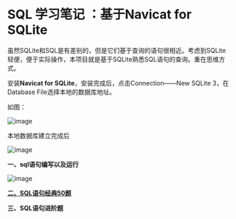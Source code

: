 # SQL 学习笔记 ：基于Navicat for SQLite

虽然SQLite和SQL是有差别的，但是它们基于查询的语句很相近。考虑到SQLite轻便，便于实际操作，本项目就是基于SQLite熟悉SQL语句的查询。重在思维方式。

 安装**Navicat for SQLite**，安装完成后，点击Connection——New SQLite 3，在Database File选择本地的数据库地址。
 
 如图：
 
 ![image](https://github.com/Anfany/Study-Tips-for-Other-Language-/blob/master/SQL/db.png)
 
 本地数据库建立完成后
 
 ![image](https://github.com/Anfany/Study-Tips-for-Other-Language-/blob/master/SQL/db1.png)

**一、sql语句编写以及运行**

 ![image](https://github.com/Anfany/Study-Tips-for-Other-Language-/blob/master/SQL/run.png)

**[二、SQL语句经典50题](https://github.com/Anfany/Study-Tips-for-Other-Language-/blob/master/SQL/jd50.md)**

**三、SQL语句进阶题**
